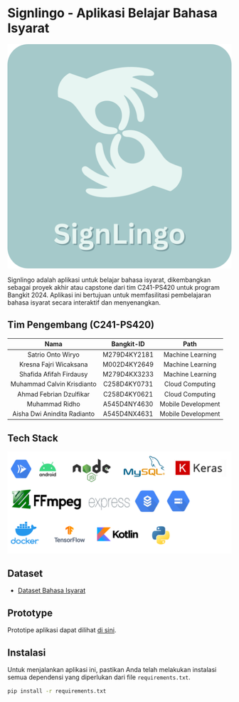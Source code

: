 # Signlingo - Aplikasi Belajar Bahasa Isyarat

![Logo Signlingo](https://github.com/calvinkrisdiant/Signlingo/blob/6c5e7ceb1d23a4918bdf33c8e93c595892a16fce/Logo-%20Signlingo.png)

Signlingo adalah aplikasi untuk belajar bahasa isyarat, dikembangkan sebagai proyek akhir atau capstone dari tim C241-PS420 untuk program Bangkit 2024. Aplikasi ini bertujuan untuk memfasilitasi pembelajaran bahasa isyarat secara interaktif dan menyenangkan.

## Tim Pengembang (C241-PS420)

|            Nama             | Bangkit-ID |         Path         |
| :-------------------------: | :--------: | :------------------: |
|   Satrio Onto Wiryo          | M279D4KY2181 |  Machine Learning   |
|   Kresna Fajri Wicaksana     | M002D4KY2649 |  Machine Learning   |
|   Shafida Afifah Firdausy    | M279D4KX3233 |  Machine Learning   |
|   Muhammad Calvin Krisdianto  | C258D4KY0731 |  Cloud Computing    |
|   Ahmad Febrian Dzulfikar     | C258D4KY0621 |  Cloud Computing    |
|   Muhammad Ridho              | A545D4NY4630 |  Mobile Development |
|   Aisha Dwi Anindita Radianto | A545D4NX4631 |  Mobile Development |

## Tech Stack

![Tech Stack](https://github.com/calvinkrisdiant/Signlingo/blob/2d10efe3c965581a34e4e32f51d0d6036e14ce52/tech-stack.png)

## Dataset

- [Dataset Bahasa Isyarat](https://github.com/shafidaaaa/Bangkit/tree/main/Capstone/bisindo_data)

## Prototype

Prototipe aplikasi dapat dilihat [di sini](https://www.figma.com/file/prototype-link).

## Instalasi

Untuk menjalankan aplikasi ini, pastikan Anda telah melakukan instalasi semua dependensi yang diperlukan dari file `requirements.txt`.

```bash
pip install -r requirements.txt
